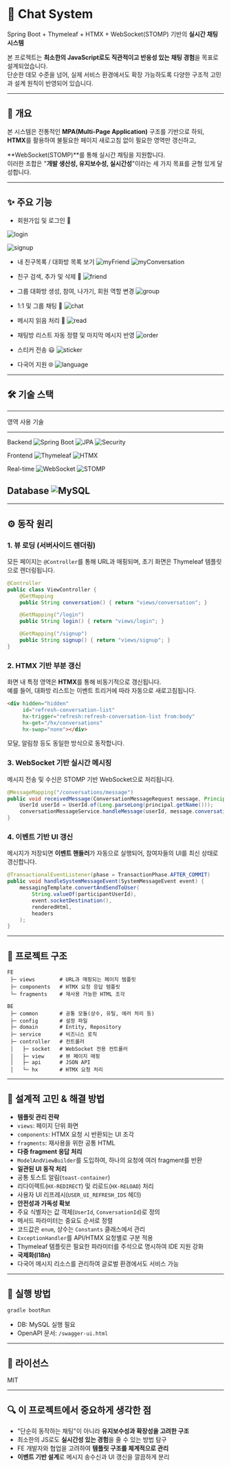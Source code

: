 # 💬 Chat System

Spring Boot + Thymeleaf + HTMX + WebSocket(STOMP) 기반의 **실시간 채팅
시스템**

본 프로젝트는 **최소한의 JavaScript로도 직관적이고 반응성 있는 채팅
경험**을 목표로 설계되었습니다.\
단순한 데모 수준을 넘어, 실제 서비스 환경에서도 확장 가능하도록 다양한
구조적 고민과 설계 원칙이 반영되어 있습니다.

------------------------------------------------------------------------

## 📌 개요

본 시스템은 전통적인 **MPA(Multi-Page Application)** 구조를 기반으로
하되, **HTMX**를 활용하여 불필요한 페이지 새로고침 없이 필요한 영역만
갱신하고,

**WebSocket(STOMP)**를 통해 실시간 채팅을 지원합니다.\
이러한 조합은 "**개발 생산성, 유지보수성, 실시간성**"이라는 세 가지
목표를 균형 있게 달성합니다.

------------------------------------------------------------------------

## ✨ 주요 기능

- 회원가입 및 로그인 🔐

![login](./assets/login.JPG)

![signup](./assets/signup.JPG)

- 내 친구목록 / 대화방 목록 보기
  ![myFriend](./assets/myfriend.JPG)
  ![myConversation](./assets/myconversation.JPG)

- 친구 검색, 추가 및 삭제 👥
  ![friend](./assets/friend.gif)

- 그룹 대화방 생성, 참여, 나가기, 회원 역할 변경
  ![group](./assets/group.gif)

- 1:1 및 그룹 채팅 💬
  ![chat](./assets/chat.gif)

- 메시지 읽음 처리 👀
  ![read](./assets/read.gif)

- 채팅방 리스트 자동 정렬 및 마지막 메시지 반영
  ![order](./assets/order.gif)

- 스티커 전송 😃
  ![sticker](./assets/sticker.gif)

- 다국어 지원 🌐
  ![language](./assets/language.gif)

------------------------------------------------------------------------

## 🛠️ 기술 스택

  --------------------------------------------------------------------------------------------------------------------
영역 사용 기술
  ----------- --------------------------------------------------------------------------------------------------------
Backend     ![Spring Boot](https://img.shields.io/badge/SpringBoot-6DB33F?logo=springboot&logoColor=white)
![JPA](https://img.shields.io/badge/JPA-59666C?logo=hibernate&logoColor=white)
![Security](https://img.shields.io/badge/Spring%20Security-6DB33F?logo=springsecurity&logoColor=white)

Frontend    ![Thymeleaf](https://img.shields.io/badge/Thymeleaf-005F0F?logo=thymeleaf&logoColor=white)
![HTMX](https://img.shields.io/badge/HTMX-3366CC?logo=htmx&logoColor=white)

Real-time   ![WebSocket](https://img.shields.io/badge/WebSocket-010101?logo=socketdotio&logoColor=white)
![STOMP](https://img.shields.io/badge/STOMP-FF6600)

Database    ![MySQL](https://img.shields.io/badge/MySQL-4479A1?logo=mysql&logoColor=white)
--------------------------------------------------------------------------------------------------------------------

------------------------------------------------------------------------

## ⚙️ 동작 원리

### 1. 뷰 로딩 (서버사이드 렌더링)

모든 페이지는 `@Controller`를 통해 URL과 매핑되며, 초기 화면은 Thymeleaf
템플릿으로 렌더링됩니다.

``` java
@Controller
public class ViewController {
    @GetMapping
    public String conversation() { return "views/conversation"; }

    @GetMapping("/login")
    public String login() { return "views/login"; }

    @GetMapping("/signup")
    public String signup() { return "views/signup"; }
}
```

### 2. HTMX 기반 부분 갱신

화면 내 특정 영역은 **HTMX**를 통해 비동기적으로 갱신됩니다.\
예를 들어, 대화방 리스트는 이벤트 트리거에 따라 자동으로 새로고침됩니다.

``` html
<div hidden="hidden"
     id="refresh-conversation-list"
     hx-trigger="refresh:refresh-conversation-list from:body"
     hx-get="/hx/conversations"
     hx-swap="none"></div>
```

모달, 알림창 등도 동일한 방식으로 동작합니다.

### 3. WebSocket 기반 실시간 메시징

메시지 전송 및 수신은 STOMP 기반 WebSocket으로 처리됩니다.

``` java
@MessageMapping("/conversations/message")
public void receivedMessage(ConversationMessageRequest message, Principal principal) {
    UserId userId = UserId.of(Long.parseLong(principal.getName()));
    conversationMessageService.handleMessage(userId, message.conversationId(), message.message());
}
```

### 4. 이벤트 기반 UI 갱신

메시지가 저장되면 **이벤트 핸들러**가 자동으로 실행되어, 참여자들의 UI를
최신 상태로 갱신합니다.

``` java
@TransactionalEventListener(phase = TransactionPhase.AFTER_COMMIT)
public void handleSystemMessageEvent(SystemMessageEvent event) {
    messagingTemplate.convertAndSendToUser(
        String.valueOf(participantUserId),
        event.socketDestination(),
        renderedHtml,
        headers
    );
}
```

------------------------------------------------------------------------

## 📂 프로젝트 구조

    FE
     ├─ views        # URL과 매핑되는 페이지 템플릿
     ├─ components   # HTMX 요청 응답 템플릿
     └─ fragments    # 재사용 가능한 HTML 조각

    BE
     ├─ common       # 공통 모듈(상수, 유틸, 에러 처리 등)
     ├─ config       # 설정 파일
     ├─ domain       # Entity, Repository
     ├─ service      # 비즈니스 로직
     ├─ controller   # 컨트롤러
     │   ├─ socket   # WebSocket 전용 컨트롤러
     │   ├─ view     # 뷰 페이지 매핑
     │   ├─ api      # JSON API
     │   └─ hx       # HTMX 요청 처리

------------------------------------------------------------------------

## 🧩 설계적 고민 & 해결 방법

- **템플릿 관리 전략**
- `views`: 페이지 단위 화면
- `components`: HTMX 요청 시 반환되는 UI 조각
- `fragments`: 재사용을 위한 공통 HTML
- **다중 fragment 응답 처리**
- `ModelAndViewBuilder`를 도입하여, 하나의 요청에 여러 fragment를
  반환
- **일관된 UI 동작 처리**
- 공통 토스트 알림(`toast-container`)
- 리다이렉트(`HX-REDIRECT`) 및 리로드(`HX-RELOAD`) 처리
- 사용자 UI 리프레시(`USER_UI_REFRESH_IDS` 헤더)
- **안전성과 가독성 확보**
- 주요 식별자는 값 객체(`UserId`, `ConversationId`)로 정의
- 메서드 파라미터는 중요도 순서로 정렬
- 코드값은 `enum`, 상수는 `Constants` 클래스에서 관리
- `ExceptionHandler`를 API/HTMX 요청별로 구분 적용
- Thymeleaf 템플릿은 필요한 파라미터를 주석으로 명시하여 IDE 지원
  강화
- **국제화(I18n)**
- 다국어 메시지 리소스를 관리하여 글로벌 환경에서도 서비스 가능

------------------------------------------------------------------------

## 🚀 실행 방법

``` bash
gradle bootRun
```

- DB: MySQL 실행 필요
- OpenAPI 문서: `/swagger-ui.html`

------------------------------------------------------------------------

## 📜 라이선스

MIT

------------------------------------------------------------------------

## 🔍 이 프로젝트에서 중요하게 생각한 점

- "단순히 동작하는 채팅"이 아니라 **유지보수성과 확장성을 고려한
  구조**
- 최소한의 JS로도 **실시간성 있는 경험**을 줄 수 있는 방법 탐구
- FE 개발자와 협업을 고려하여 **템플릿 구조를 체계적으로 관리**
- **이벤트 기반 설계**로 메시지 송수신과 UI 갱신을 깔끔하게 분리
